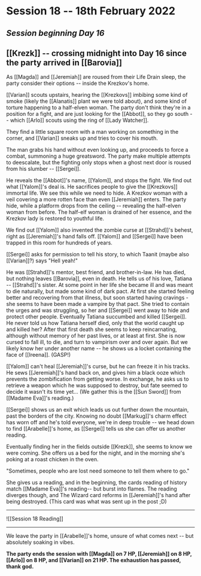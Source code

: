 # Session 18 -- 18th February 2022
## *Session beginning Day 16*

## [[Krezk]] -- crossing midnight into Day 16 since the party arrived in [[Barovia]]

As [[Magda]] and [[Jeremiah]] are roused from their Life Drain sleep, the party consider their options -- inside the Krezkov's home.

[[Varian]] scouts upstairs, hearing the [[Krezkovs]] imbibing some kind of smoke (likely the [[Alanatis]] plant we were told about), and some kind of torture happening to a half-elven woman. The party don't think they're in a position for a fight, and are just looking for the [[Abbot]], so they go south -- which [[Arlo]] scouts using the ring of [[Lady Watcher]].

They find a little square room with a man working on something in the corner, and [[Varian]] sneaks up and tries to cover his mouth.

The man grabs his hand without even looking up, and proceeds to force a combat, summoning a huge greatsword. The party make multiple attempts to deescalate, but the fighting only stops when a ghost next door is roused from his slumber -- [[Sergei]].

He reveals the [[Abbot]]'s name, [[Yalom]], and stops the fight. We find out what [[Yalom]]'s deal is. He sacrifices people to give the [[Krezkovs]] immortal life. We see this while we need to hide. A Krezkov woman with a veil covering a more rotten face than even [[Jeremiah]] enters. The party hide, while a platform drops from the ceiling -- revealing the half-elven woman from before. The half-elf woman is drained of her essence, and the Krezkov lady is restored to youthful life.

We find out [[Yalom]] also invented the zombie curse at [[Strahd]]'s behest, right as [[Jeremiah]]'s hand falls off. [[Yalom]] and [[Sergei]] have been trapped in this room for hundreds of years.

[[Sergei]] asks for permission to tell his story, to which Taanit (maybe also [[Varian]]?) says "Hell yeah!"

He was [[Strahd]]'s mentor, best friend, and brother-in-law. He has died, but nothing leaves [[Barovia]], even in death. He tells us of his love, Tatiana -- [[Strahd]]'s sister. At some point in her life she became ill and was meant to die naturally, but made some kind of dark pact. At first she started feeling better and recovering from that illness, but soon started having cravings - she seems to have been made a vampire by that pact. She tried to contain the urges and was struggling, so her and [[Sergei]] went away to hide and protect other people. Eventually Tatiana succumbed and killed [[Sergei]]. He never told us how Tatiana herself died, only that the world caught up and killed her? After that first death she seems to keep reincarnating, although without memory of her past lives, or at least at first. She is now cursed to fall ill, to die, and turn to vampirism over and over again. But we likely know her under another name -- he shows us a locket containing the face of [[Ireena]]. (GASP!) 

[[Yalom]] can't heal [[Jeremiah]]'s curse, but he can freeze it in his tracks. He sews [[Jeremiah]]'s hand back on, and gives him a black ooze which prevents the zombification from getting worse. In exchange, he asks us to retrieve a weapon which he was supposed to destroy, but fate seemed to decide it wasn't its time yet... (We gather this is the [[Sun Sword]] from [[Madame Eva]]'s reading.)

[[Sergei]] shows us an exit which leads us out further down the mountain, past the borders of the city. Knowing no doubt [[Markug]]'s charm effect has worn off and he's told everyone, we're in deep trouble -- we head down to find [[Arabelle]]'s home, as [[Sergei]] tells us she can offer us another reading.

Eventually finding her in the fields outside [[Krezk]], she seems to know we were coming. She offers us a bed for the night, and in the morning she's poking at a roast chicken in the oven.

"Sometimes, people who are lost need someone to tell them where to go."

She gives us a reading, and in the beginning, the cards reading of history match [[Madame Eva]]'s reading-- but burst into flames. The reading diverges though, and The Wizard card reforms in [[Jeremiah]]'s hand after being destroyed. (This card was what was sent up in the post ;D)
___
![[Session 18 Reading]]
___

We leave the party in [[Arabelle]]'s home, unsure of what comes next -- but absolutely soaking in vibes.

**The party ends the session with [[Magda]] on 7 HP, [[Jeremiah]] on 8 HP, [[Arlo]] on 8 HP, and [[Varian]] on 21 HP. The exhaustion has passed, thank god.**